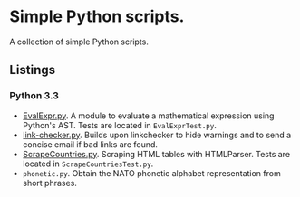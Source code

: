 # Simple Python scripts.
A collection of simple Python scripts.

## Listings
### Python 3.3
+ [EvalExpr.py][eval-post].
  A module to evaluate a mathematical expression using Python's AST.
  Tests are located in `EvalExprTest.py`.
+ [link-checker.py][link-checker-post].
  Builds upon linkchecker to hide warnings and to send a concise email
  if bad links are found.
+ [ScrapeCountries.py][country-post].
  Scraping HTML tables with HTMLParser.
  Tests are located in `ScrapeCountriesTest.py`.
+ `phonetic.py`.
  Obtain the NATO phonetic alphabet representation from short phrases.

[country-post]: http://bamos.github.io/2013/05/03/scraping-tables-python/
[eval-post]: http://bamos.github.io/2013/08/07/python-expression-evaluator/
[link-checker-post]: http://bamos.github.io/2014/02/06/link-checker-crontab/
